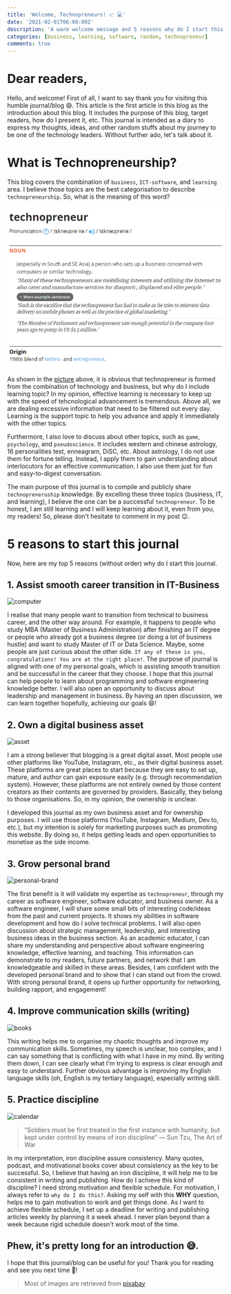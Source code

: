 ```yaml
---
title: 'Welcome, Technopreneurs! 📈 💻'
date: '2021-02-01T06:00:00Z'
description: 'A warm welcome message and 5 reasons why do I start this journal :)'
categories: [business, learning, software, random, technopreneur]
comments: true
---
```


# Dear readers,

Hello, and welcome! First of all, I want to say thank you for visiting this humble journal/blog 😄. This article is the first article in this blog as the introduction about this blog. It includes the purpose of this blog, target readers, how do I present it, etc. This journal is intended as a diary to express my thoughts, ideas, and other random stuffs about my journey to be one of the technology leaders. Without further ado, let's talk about it.

# What is Technopreneurship?

This blog covers the combination of `business`, `ICT-software`, and `learning` area. I believe those topics are the best categorisation to describe `technopreneurship`. So, what is the meaning of this word?

![technopreneur-image](technopreneur.png)

As shown in the [picture](https://www.lexico.com/definition/technopreneur) above, it is obvious that technopreneur is formed from the combination of technology and business, but why do I include learning topic? In my opinion, effective learning is necessary to keep up with the speed of tehcnological advancement is tremendous. Above all, we are dealing excessive information that need to be filtered out every day. Learning is the support topic to help you advance and apply it immediately with the other topics.

Furthermore, I also love to discuss about other topics, such as `game`, `psychology`, and `pseudoscience`. It includes western and chinese astrology, 16 personalities test, enneagram, DiSC, etc. About astrology, I do not use them for fortune telling. Instead, I apply them to gain understanding about interlocutors for an effective communication. I also use them just for fun and easy-to-digest conversation.

The main purpose of this journal is to compile and publicly share `technopreneruship` knowledge. By excelling these three topics (business, IT, and learning), I believe the one can be a successful `technopreneur`. To be honest, I am still learning and I will keep learning about it, even from you, my readers! So, please don't hesitate to comment in my post 😉.

# 5 reasons to start this journal

Now, here are my top 5 reasons (without order) why do I start this journal.

## 1. Assist smooth career transition in IT-Business

![computer](https://cdn.pixabay.com/photo/2014/05/03/00/45/computer-336628_1280.jpg)

I realise that many people want to transition from technical to business career, and the other way around. For example, it happens to people who study MBA (Master of Business Administration) after finishing an IT degree or people who already got a business degree (or doing a lot of business hustle) and want to study Master of IT or Data Science. Maybe, some people are just curious about the other side. `If any of these is you, congratulations! You are at the right place!`. The purpose of journal is aligned with one of my personal goals, which is assisting smooth transition and be successful in the career that they choose. I hope that this journal can help people to learn about programming and software engineering knowledge better. I will also open an opportunity to discuss about leadership and management in business. By having an open discussion, we can learn together hopefully, achieving our goals 😄!

## 2. Own a digital business asset

![asset](https://cdn.pixabay.com/photo/2018/01/13/18/55/leather-3080553_1280.jpg)

I am a strong believer that blogging is a great digital asset. Most people use other platforms like YouTube, Instagram, etc., as their digital business asset. These platforms are great places to start because they are easy to set up, mature, and author can gain exposure easily (e.g. through recommendation system). However, these platforms are not entirely owned by those content creators as their contents are governed by providers. Basically, they belong to those organisations. So, in my opinion, the ownership is unclear.

I developed this journal as my own business asset and for ownership purposes. I will use those platforms (YouTube, Instagram, Medium, Dev.to, etc.), but my intention is solely for marketing purposes such as promoting this website. By doing so, it helps getting leads and open opportunities to monetise as the side income.

## 3. Grow personal brand

![personal-brand](https://cdn.pixabay.com/photo/2015/03/26/09/41/tie-690084_1280.jpg)

The first benefit is it will validate my expertise as `technopreneur`, through my career as software engineer, software educator, and business owner. As a software engineer, I will share some small bits of interesting code/ideas from the past and current projects. It shows my abilities in software development and how do I solve technical problems. I will also open discussion about strategic management, leadership, and interesting business ideas in the business section. As an academic educator, I can share my understanding and perspective about software engineering knowledge, effective learning, and teaching. This information can demonstrate to my readers, future partners, and network that I am knowledgeable and skilled in these areas. Besides, I am confident with the developed personal brand and to show that I can stand out from the crowd. With strong personal brand, it opens up further opportunity for networking, building rapport, and engagement!

## 4. Improve communication skills (writing)

![books](https://cdn.pixabay.com/photo/2015/03/26/09/44/books-690219_1280.jpg)

This writing helps me to organise my chaotic thoughts and improve my communication skills. Sometimes, my speech is unclear, too complex, and I can say something that is conflicting with what I have in my mind. By writing them down, I can see clearly what I'm trying to express is clear enough and easy to understand. Further obvious advantage is improving my English language skills (oh, English is my tertiary language), especially writing skill.

## 5. Practice discipline

![calendar](https://cdn.pixabay.com/photo/2016/11/29/06/16/apple-1867752_1280.jpg)

> "Soldiers must be first treated in the first instance with humanity, but kept under control by means of iron discipline" — Sun Tzu, The Art of War

In my interpretation, iron discipline assure consistency. Many quotes, podcast, and motivational books cover about consistency as the key to be successful. So, I believe that having an iron discipline, it will help me to be consistent in writing and publishing. How do I achieve this kind of discipline? I need strong motivation and flexible schedule. For motivation, I always refer to `why do I do this?`. Asking my self with this **WHY** question, helps me to gain motivation to work and get things done. As I want to achieve flexible schedule, I set up a deadline for writing and publishing articles weekly by planning it a week ahead. I never plan beyond than a week because rigid schedule doesn't work most of the time.

## Phew, it's pretty long for an introduction 😅.

I hope that this journal/blog can be useful for you! Thank you for reading and see you next time 🦥!

> Most of images are retrieved from [pixabay](https://pixabay.com/)
